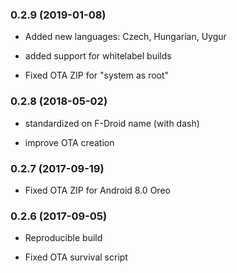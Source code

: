 ### 0.2.9 (2019-01-08)

* Added new languages: Czech, Hungarian, Uygur

* added support for whitelabel builds

* Fixed OTA ZIP for "system as root"

### 0.2.8 (2018-05-02)

* standardized on F-Droid name (with dash)

* improve OTA creation

### 0.2.7 (2017-09-19)

* Fixed OTA ZIP for Android 8.0 Oreo

### 0.2.6 (2017-09-05)

* Reproducible build

* Fixed OTA survival script
